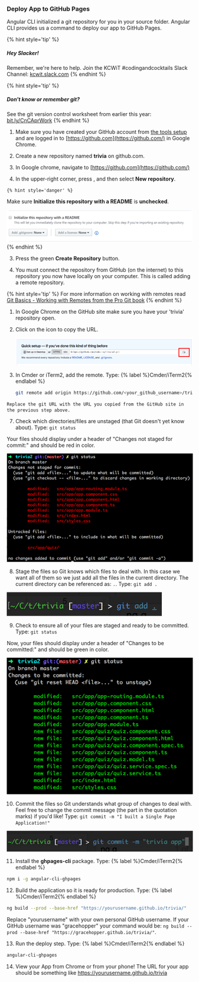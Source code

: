 ### Deploy App to GitHub Pages 

Angular CLI initialized a git repository for you in your source folder. Angular CLI provides us a command to deploy our app to GitHub Pages.

{% hint style='tip' %}
##### Hey Slacker!

Remember, we're here to help.
Join the KCWiT #codingandcocktails Slack Channel: [kcwit.slack.com](http://kcwit.slack.com)
{% endhint %}

{% hint style='tip' %}
##### Don't know or remember git?

See the git version control worksheet from earlier this year: [bit.ly/CnCAprWork](http://bit.ly/CnCAprWork)
{% endhint %}

1. Make sure you have created your GitHub account from [the tools setup](https://codingandcocktailskc.gitbooks.io/coding-cocktails-the-tools/content/user-accounts---github-slack--codecademy.html) and are logged in to [https://github.com](https://github.com/) in Google Chrome.

2. Create a new repository named **trivia** on github.com.

  1. In Google chrome, navigate to [https://github.com](https://github.com/)
  
  2. In the upper-right corner, press <span class="octicon octicon-plus"></span>, and then select **New repository**.

    {% hint style='danger' %}
Make sure **Initialize this repository with a README** is **unchecked**.

![](images/1_no-readme.PNG)
  {% endhint %}
  
  3. Press the green **Create Repository** button.

6. You must connect the repository from GitHub (on the internet) to this repository you now have locally on your computer. This is called adding a remote repository. 

  {% hint style='tip' %}
For more information on working with remotes read [Git Basics - Working with Remotes from the Pro Git book](https://git-scm.com/book/en/v2/Git-Basics-Working-with-Remotes)
  {% endhint %}

  1. In Google Chrome on the GitHub site make sure you have your 'trivia' repository open.
  
  2. Click on the <span class="octicon octicon-clippy"></span> icon to copy the URL.
  
     ![](images/1_git-clone.png)

  3. In Cmder or iTerm2, add the remote. Type: 
     {% label %}Cmder/iTerm2{% endlabel %}
     ```bash
     git remote add origin https://github.com/<your_github_username>/trivia.git
     ```

    Replace the git URL with the URL you copied from the GitHub site in the previous step above.

7. Check which directories/files are unstaged (that Git doesn't yet know about). Type: `git status`
  
  Your files should display under a header of "Changes not staged for commit:" and should be red in color.
  
  ![](images/1_git-status.png)

8. Stage the files so Git knows which files to deal with.  In this case we want all of them so we just add all the files in the current directory. The current directory can be referenced as: `.`.  Type: `git add .`

  ![](images/1_git-add.png)

9. Check to ensure all of your files are staged and ready to be committed. Type: `git status`
  
  Now, your files should display under a header of "Changes to be committed:" and should be green in color.
  
  ![](images/1_git-staged.png)

10. Commit the files so Git understands what group of changes to deal with.  Feel free to change the commit message (the part in the quotation marks) if you'd like! Type: `git commit -m "I built a Single Page Application!"`

  ![](images/1_git-commit.png)

11. Install the **ghpages-cli** package. Type: 
   {% label %}Cmder/iTerm2{% endlabel %}
   ```bash 
   npm i -g angular-cli-ghpages
  ```

12. Build the application so it is ready for production.  Type: 
   {% label %}Cmder/iTerm2{% endlabel %}
   ```bash
   ng build --prod --base-href "https://yourusername.github.io/trivia/"
   ```

  Replace "yourusername" with your own personal GitHub username. If your GitHub username was "gracehopper" your command would be: `ng build --prod --base-href "https://gracehopper.github.io/trivia/"`.

13. Run the deploy step.  Type: 
   {% label %}Cmder/iTerm2{% endlabel %}
   ```bash
   angular-cli-ghpages
   ```

14.  View your App from Chrome or from your phone! The URL for your app should be something like https://yourusername.github.io/trivia


